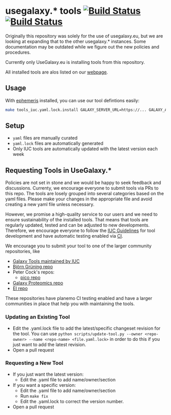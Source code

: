 # usegalaxy.\* tools [![Build Status](https://build.galaxyproject.eu/buildStatus/icon?style=flat-square&subject=Update%20Trusted&job=usegalaxy-eu%2Fupdate-trusted-tools)](https://build.galaxyproject.eu/job/usegalaxy-eu/job/update-trusted-tools/) [![Build Status](https://build.galaxyproject.eu/buildStatus/icon?style=flat-square&subject=Install%20Tools&job=usegalaxy-eu%2Finstall-tools)](https://build.galaxyproject.eu/job/usegalaxy-eu/job/install-tools/)


Originally this repository was solely for the use of usegalaxy.eu, but we are looking at expanding that to the other usegalaxy.\* instances.
Some documentation may be outdated while we figure out the new policies and procedures.

Currently only UseGalaxy.eu is installing tools from this repository.

All installed tools are alos listed on our [webpage](https://galaxyproject.eu/tools).

## Usage

With [ephemeris](https://ephemeris.readthedocs.io/en/latest/) installed, you can use our tool defintions easily:

```bash
make tools_iuc.yaml.lock.install GALAXY_SERVER_URL=https://... GALAXY_API_KEY=...
```

## Setup

- `yaml` files are manually curated
- `yaml.lock` files are automatically generated
- Only IUC tools are automatically updated with the latest version each week

## Requesting Tools in UseGalaxy.\*

Policies are not set in stone and we would be happy to seek feedback and discussions.
Currenty, we encourage everyone to submit tools via PRs to this repo. The tools are losely grouped into several categories based on the yaml files. Please make your changes in the appropriate file and avoid creating a new yaml file unless necessary.

However, we promise a high-quality service to
our users and we need to ensure sustainability of the installed tools. That means that tools are regularly updated, tested
and can be adjusted to new developments.
Therefore, we encourage everyone to follow the [IUC Guidelines](https://galaxy-iuc-standards.readthedocs.io/en/latest/index.html) for tool development and have automatic testing enabled via [CI](https://en.wikipedia.org/wiki/Continuous_integration).

We encourage you to submit your tool to one of the larger community repositories, like

 * [Galaxy Tools maintained by IUC](https://github.com/galaxyproject/tools-iuc)
 * [Björn Grüning repo](https://github.com/bgruening/galaxytools)
 * Peter Cock's repos:
   * [pico repo](https://github.com/peterjc/pico_galaxy)
 * [Galaxy Proteomics repo](https://github.com/galaxyproteomics/tools-galaxyp)
 * [EI repo](https://github.com/TGAC/earlham-galaxytools)

 These repositories have planemo CI testing enabled and have a larger communities in place that help you with maintaining the
 tools.

### Updating an Existing Tool

- Edit the .yaml.lock file to add the latest/specific changeset revision for the tool. You can use `python scripts/update-tool.py --owner <repo-owner> --name <repo-name> <file.yaml.lock>` in order to do this if you just want to add the latest revision.
- Open a pull request

### Requesting a New Tool

- If you just want the latest version:
	- Edit the .yaml file to add name/owner/section
- If you want a specific version:
	- Edit the .yaml file to add name/owner/section
	- Run `make fix`
	- Edit the .yaml.lock to correct the version number.
- Open a pull request
